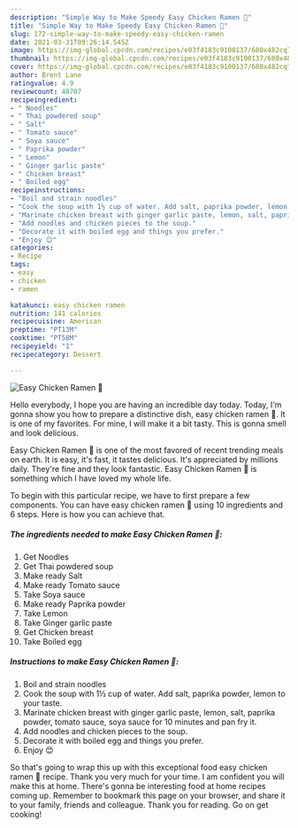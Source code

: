 ```yaml
---
description: "Simple Way to Make Speedy Easy Chicken Ramen 🍜"
title: "Simple Way to Make Speedy Easy Chicken Ramen 🍜"
slug: 172-simple-way-to-make-speedy-easy-chicken-ramen
date: 2021-03-31T09:26:14.545Z
image: https://img-global.cpcdn.com/recipes/e03f4183c9100137/680x482cq70/easy-chicken-ramen-recipe-main-photo.jpg
thumbnail: https://img-global.cpcdn.com/recipes/e03f4183c9100137/680x482cq70/easy-chicken-ramen-recipe-main-photo.jpg
cover: https://img-global.cpcdn.com/recipes/e03f4183c9100137/680x482cq70/easy-chicken-ramen-recipe-main-photo.jpg
author: Brent Lane
ratingvalue: 4.9
reviewcount: 48707
recipeingredient:
- " Noodles"
- " Thai powdered soup"
- " Salt"
- " Tomato sauce"
- " Soya sauce"
- " Paprika powder"
- " Lemon"
- " Ginger garlic paste"
- " Chicken breast"
- " Boiled egg"
recipeinstructions:
- "Boil and strain noodles"
- "Cook the soup with 1½ cup of water. Add salt, paprika powder, lemon to your taste."
- "Marinate chicken breast with ginger garlic paste, lemon, salt, paprika powder, tomato sauce, soya sauce for 10 minutes and pan fry it."
- "Add noodles and chicken pieces to the soup."
- "Decorate it with boiled egg and things you prefer."
- "Enjoy 😊"
categories:
- Recipe
tags:
- easy
- chicken
- ramen

katakunci: easy chicken ramen 
nutrition: 141 calories
recipecuisine: American
preptime: "PT13M"
cooktime: "PT58M"
recipeyield: "1"
recipecategory: Dessert

---
```



![Easy Chicken Ramen 🍜](https://img-global.cpcdn.com/recipes/e03f4183c9100137/680x482cq70/easy-chicken-ramen-recipe-main-photo.jpg)

Hello everybody, I hope you are having an incredible day today. Today, I'm gonna show you how to prepare a distinctive dish, easy chicken ramen 🍜. It is one of my favorites. For mine, I will make it a bit tasty. This is gonna smell and look delicious.

Easy Chicken Ramen 🍜 is one of the most favored of recent trending meals on earth. It is easy, it's fast, it tastes delicious. It's appreciated by millions daily. They're fine and they look fantastic. Easy Chicken Ramen 🍜 is something which I have loved my whole life.




To begin with this particular recipe, we have to first prepare a few components. You can have easy chicken ramen 🍜 using 10 ingredients and 6 steps. Here is how you can achieve that.

<!--inarticleads1-->

##### The ingredients needed to make Easy Chicken Ramen 🍜:

1. Get  Noodles
1. Get  Thai powdered soup
1. Make ready  Salt
1. Make ready  Tomato sauce
1. Take  Soya sauce
1. Make ready  Paprika powder
1. Take  Lemon
1. Take  Ginger garlic paste
1. Get  Chicken breast
1. Take  Boiled egg




<!--inarticleads2-->

##### Instructions to make Easy Chicken Ramen 🍜:

1. Boil and strain noodles
1. Cook the soup with 1½ cup of water. Add salt, paprika powder, lemon to your taste.
1. Marinate chicken breast with ginger garlic paste, lemon, salt, paprika powder, tomato sauce, soya sauce for 10 minutes and pan fry it.
1. Add noodles and chicken pieces to the soup.
1. Decorate it with boiled egg and things you prefer.
1. Enjoy 😊




So that's going to wrap this up with this exceptional food easy chicken ramen 🍜 recipe. Thank you very much for your time. I am confident you will make this at home. There's gonna be interesting food at home recipes coming up. Remember to bookmark this page on your browser, and share it to your family, friends and colleague. Thank you for reading. Go on get cooking!
